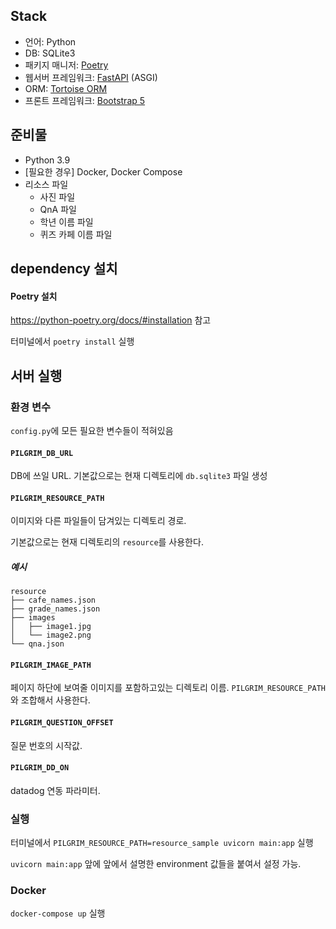 ## Stack

- 언어: Python
- DB: SQLite3
- 패키지 매니저: [Poetry](https://python-poetry.org/)
- 웹서버 프레임워크: [FastAPI](https://fastapi.tiangolo.com/ko/) (ASGI)
- ORM: [Tortoise ORM](https://tortoise-orm.readthedocs.io/en/latest/)
- 프론트 프레임워크: [Bootstrap 5](https://getbootstrap.com/)

## 준비물

- Python 3.9
- \[필요한 경우\] Docker, Docker Compose
- 리소스 파일
  - 사진 파일
  - QnA 파일
  - 학년 이름 파일
  - 퀴즈 카페 이름 파일

## dependency 설치

#### Poetry 설치

https://python-poetry.org/docs/#installation 참고

터미널에서 `poetry install` 실행

## 서버 실행

### 환경 변수

`config.py`에 모든 필요한 변수들이 적혀있음

#### `PILGRIM_DB_URL`

DB에 쓰일 URL. 기본값으로는 현재 디렉토리에 `db.sqlite3` 파일 생성

#### `PILGRIM_RESOURCE_PATH`

이미지와 다른 파일들이 담겨있는 디렉토리 경로.

기본값으로는 현재 디렉토리의 `resource`를 사용한다.

##### 예시

```
resource
├── cafe_names.json
├── grade_names.json
├── images
│   ├── image1.jpg
│   └── image2.png
└── qna.json
```

#### `PILGRIM_IMAGE_PATH`

페이지 하단에 보여줄 이미지를 포함하고있는 디렉토리 이름.
`PILGRIM_RESOURCE_PATH` 와 조합해서 사용한다.

#### `PILGRIM_QUESTION_OFFSET`

질문 번호의 시작값.

#### `PILGRIM_DD_ON`

datadog 연동 파라미터.

### 실행

터미널에서 `PILGRIM_RESOURCE_PATH=resource_sample uvicorn main:app` 실행

`uvicorn main:app` 앞에 앞에서 설명한 environment 값들을 붙여서 설정 가능.

### Docker

`docker-compose up` 실행
